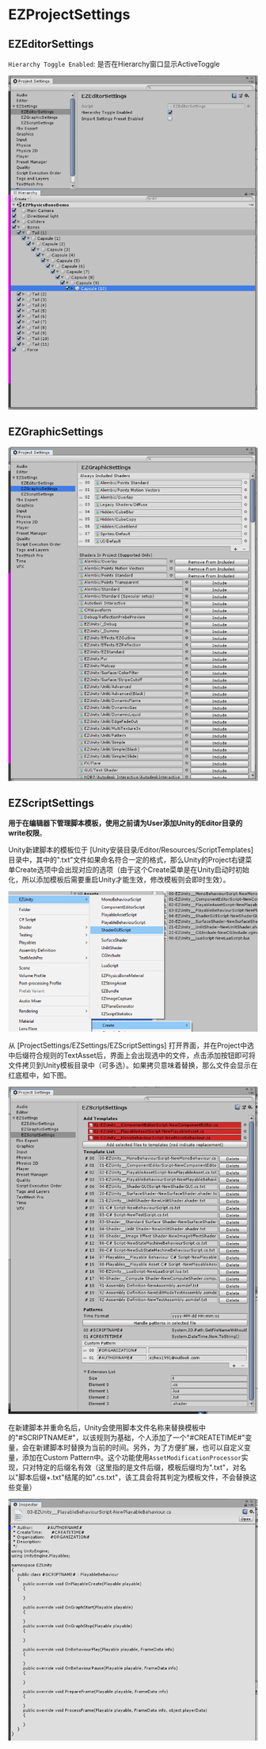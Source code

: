 # EZProjectSettings

## EZEditorSettings

`Hierarchy Toggle Enabled`: 是否在Hierarchy窗口显示ActiveToggle

![EZEditorSettings](.SamplePicture/EZEditorSettings.png)

## EZGraphicSettings

![EZGraphicSettings](.SamplePicture/EZGraphicSettings.png)

## EZScriptSettings

**用于在编辑器下管理脚本模板，使用之前请为User添加Unity的Editor目录的write权限**。

Unity新建脚本的模板位于 [Unity安装目录/Editor/Resources/ScriptTemplates] 目录中，其中的".txt"文件如果命名符合一定的格式，那么Unity的Project右键菜单Create选项中会出现对应的选项（由于这个Create菜单是在Unity启动时初始化，所以添加模板后需要重启Unity才能生效，修改模板则会即时生效）。

![CreateMenu](.SamplePicture/CreateMenu.png)

从 [ProjectSettings/EZSettings/EZScriptSettings] 打开界面，并在Project中选中后缀符合规则的TextAsset后，界面上会出现选中的文件，点击添加按钮即可将文件拷贝到Unity模板目录中（可多选）。如果拷贝意味着替换，那么文件会显示在红底框中，如下图。

![EZScriptSettings](.SamplePicture/EZScriptSettings.png)

在新建脚本并重命名后，Unity会使用脚本文件名称来替换模板中的"#SCRIPTNAME#"，以该规则为基础，个人添加了一个"#CREATETIME#"变量，会在新建脚本时替换为当前的时间。另外，为了方便扩展，也可以自定义变量，添加在Custom Pattern中。这个功能使用`AssetModificationProcessor`实现，只对特定的后缀名有效（这里指的是文件后缀，模板后缀均为".txt"，对名以"脚本后缀+.txt"结尾的如".cs.txt"，该工具会将其判定为模板文件，不会替换这些变量）

![Template](.SamplePicture/Template.png)